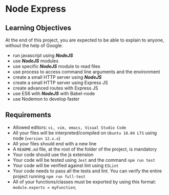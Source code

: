 # Node Express

## Learning Objectives
At the end of this project, you are expected to be able to explain to anyone, without the help of Google:

- run javascript using **_NodeJS_**
- use **_NodeJS_** modules
- use specific **_NodeJS_** module to read files
- use process to access command line arguments and the environment
- create a small HTTP server using **_NodeJS_**
- create a small HTTP server using Express JS
- create advanced routes with Express JS
- use ES6 with **_NodeJS_** with Babel-node
- use Nodemon to develop faster

## Requirements
- Allowed editors: ```vi, vim, emacs, Visual Studio Code```
- All your files will be interpreted/compiled on ```Ubuntu 18.04 LTS``` using node (```version 12.x.x```)
- All your files should end with a new line
- A ```README.md``` file, at the root of the folder of the project, is mandatory
- Your code should use the js extension
- Your code will be tested using ```Jest``` and the command ```npm run test```
- Your code will be verified against lint using ```ESLint```
- Your code needs to pass all the tests and lint. You can verify the entire project running ```npm run full-test```
- All of your functions/classes must be exported by using this format: ```module.exports = myFunction```;
